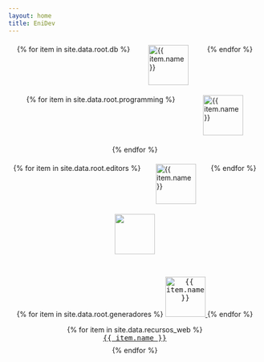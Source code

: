 ```yaml
---
layout: home
title: EniDev
---
```



<style>
  .row {
    display: flex;
    flex-wrap: wrap;
    justify-content: space-evenly;
    gap: 20px;
    margin: 20px 0;
  }
</style>
<!-- Databases -->
<div class="row">
  {% for item in site.data.root.db %}
  <a href="{{ item.link | relative_url }}">
    <div class="card">
      <div class="info">
        <img
          src="{{ item.logo | relative_url }}"
          alt="{{ item.name }}"
          height="80">
      </div>
    </div>
  </a>
  {% endfor %}
</div>

<!-- Programming -->
<div class="row">
  {% for item in site.data.root.programming %}
  <a href="{{ item.link | relative_url }}">
    <div class="card">
      <div class="info">
        <img
          src="{{ item.logo | relative_url }}"
          alt="{{ item.name }}"
          height="80">
      </div>
    </div>
  </a>
  {% endfor %}
</div>

<!-- Editores -->
<div class="row">
  {% for item in site.data.root.editors %}
  <a href="{{ item.link | relative_url }}">
    <div class="card">
      <div class="info">
        <img
          src="{{ item.logo | relative_url }}"
          alt="{{ item.name }}"
          height="80">
      </div>
    </div>
  </a>
  {% endfor %}
</div>


<!-- Herramientas -->
<p align="center">
    <!-- MermaidJS -->
    <a href="{{ '/docs/mermaid.html' | relative_url }}"><kbd><img src="{{ '/assets/images/logos/mermaid.svg' | relative_url }}" height="80"></kbd></a>
</p>

<br>

<!-- Generadores -->
<p align="center">
  {% for item in site.data.root.generadores %}
  <a href="{{ item.link | relative_url }}">
    <kbd><img
        src="{{ item.logo | relative_url }}"
        alt="{{ item.name }}"
        height="80"></kbd>
    </a>
    {% endfor %}
</p>


<!-- Recursos web -->
<p align="center">
    {% for item in site.data.recursos_web %}
    <a href="{{ item.link | relative_url }}" style="display: block; margin-bottom: 8px">
        <kbd>{{ item.name }}</kbd>
    </a>
    {% endfor %}
</p>

